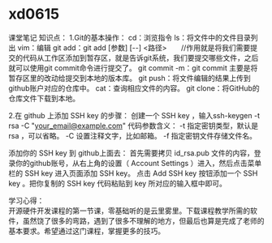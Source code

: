 # xd0615
课堂笔记
知识点：
1.Git的基本操作：
  cd：浏览指令
  ls：将文件中的文件目录列出
  vim：编辑
  git add：git add [参数]  [--] <路径>　　//作用就是将我们需要提交的代码从工作区添加到暂存区，就是告诉git系统，我们要提交哪些文件，之后就可以使用git commit命令进行提交了。
  git commit -m：git commit 主要是将暂存区里的改动给提交到本地的版本库。
  git push：将文件编辑的结果上传到github账户对应的仓库中。
  cat：查询相应文件的内容。
  git clone：将GitHub的仓库文件下载到本地。

2.在 github 上添加 SSH key 的步骤：
  创建一个 SSH key ，输入ssh-keygen -t rsa -C "your_email@example.com"
  代码参数含义：
  -t 指定密钥类型，默认是 rsa ，可以省略。
  -C 设置注释文字，比如邮箱。
  -f 指定密钥文件存储文件名。

  添加你的 SSH key 到 github上面去：
  首先需要拷贝 id_rsa.pub 文件的内容，登录你的github账号，从右上角的设置（ Account Settings ）进入，然后点击菜单栏的 SSH key 进入页面添加 SSH key。 点击 Add SSH key 按钮添加一个 SSH key 。把你复制的 SSH key 代码粘贴到 key 所对应的输入框中即可。



学习心得：  
  开源硬件开发课程的第一节课，零基础听的是云里雾里。下载课程教学所需的软件，虽然饶了很多的弯路，遇到了很多不理解的地方，但最后也算是完成了老师的基本要求。希望通过这门课程，掌握更多的技巧。
